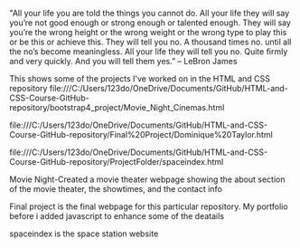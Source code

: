 "All your life you are told the things you cannot do. All your life they will say you’re not good enough or strong enough or talented enough. They will say you’re the wrong height or the wrong weight or the wrong type to play this or be this or achieve this. They will tell you no. A thousand times no. until all the no’s become meaningless. All your life they will tell you no. Quite firmly and very quickly. And you will tell them yes.” – LeBron James

This shows some of the projects I've worked on in the HTML and CSS repository
file:///C:/Users/123do/OneDrive/Documents/GitHub/HTML-and-CSS-Course-GitHub-repository/bootstrap4_project/Movie_Night_Cinemas.html

file:///C:/Users/123do/OneDrive/Documents/GitHub/HTML-and-CSS-Course-GitHub-repository/Final%20Project/Dominique%20Taylor.html

file:///C:/Users/123do/OneDrive/Documents/GitHub/HTML-and-CSS-Course-GitHub-repository/ProjectFolder/spaceindex.html



Movie Night-Created a movie theater webpage showing the about  section of the movie  theater, the showtimes, and the contact info

Final project is the final webpage for this particular repository. My portfolio before i added javascript to enhance some of the deatails 

spaceindex is the space station website 

